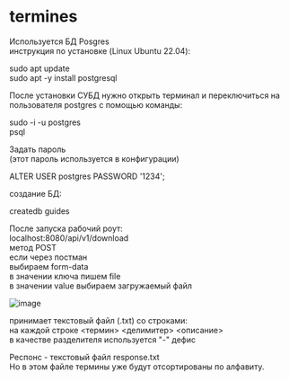 # termines
Используется БД Posgres  
инструкция по установке (Linux Ubuntu 22.04):  
  
sudo apt update  
sudo apt -y install postgresql  
  
После установки СУБД нужно открыть терминал и переключиться на пользователя postgres с помощью команды:  
  
sudo -i -u postgres  
psql  
  
Задать пароль  
(этот пароль используется в конфигурации)  
  
ALTER USER postgres PASSWORD '1234';  

создание БД:  

createdb guides  

После запуска рабочий роут:  
localhost:8080/api/v1/download  
метод POST  
если через постман  
выбираем form-data  
в значении ключа пишем file  
в значении value выбираем загружаемый файл  
  
![image](https://github.com/MikhailPigolkin/termines/assets/36242761/eace9488-4b75-4893-b2bd-ab447e90d7be)


принимает текстовый файл (.txt) со строками:  
на каждой строке <термин> <делимитер> <описание>  
в качестве разделителя используется "-" дефис  
  
Респонс - текстовый файл response.txt  
Но в этом файле термины уже будут отсортированы по алфавиту.  
